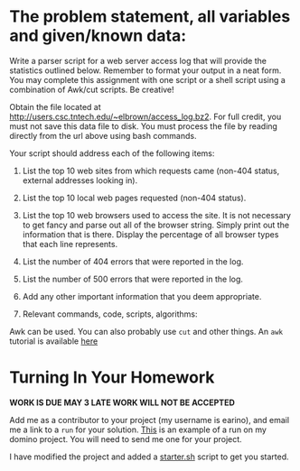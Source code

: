 # The problem statement, all variables and given/known data:

Write a parser script for a web server access log that will provide the statistics outlined below. Remember to format your output in a neat form. You may complete this assignment with one script or a shell script using a combination of Awk/cut scripts. Be creative!

Obtain the file located at http://users.csc.tntech.edu/~elbrown/access_log.bz2. For full credit, you must not save this data file to disk. You must process the file by reading directly from the url above using bash commands.

Your script should address each of the following items:

1. List the top 10 web sites from which requests came (non-404 status, external addresses looking in).
2. List the top 10 local web pages requested (non-404 status).
3. List the top 10 web browsers used to access the site. It is not necessary to get fancy and parse out all of the browser string. Simply print out the information that is there. Display the percentage of all browser types that each line represents.
4. List the number of 404 errors that were reported in the log. 
5. List the number of 500 errors that were reported in the log. 
6. Add any other important information that you deem appropriate.

2. Relevant commands, code, scripts, algorithms:

Awk can be used. You can also probably use `cut` and other things. An `awk` tutorial is available [here](http://www.grymoire.com/Unix/Awk.html)

# Turning In Your Homework

**WORK IS DUE MAY 3 LATE WORK WILL NOT BE ACCEPTED**

Add me as a contributor to your project (my username is earino), and email me a link to a `run` for your solution. [This](https://trial.dominodatalab.com/u/earino/stat-418-week-2/runs/58f800ac5c1425980009a0a2) is an example of a run on my domino project. You will need to send me one for your project.

I have modified the project and added a [starter.sh](https://trial.dominodatalab.com/u/earino/stat-418-week-2/view/starter.sh) script to get you started.

